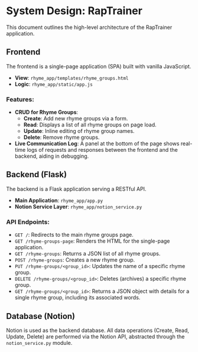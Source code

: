 # System Design: RapTrainer

This document outlines the high-level architecture of the RapTrainer application.

## Frontend

The frontend is a single-page application (SPA) built with vanilla JavaScript.

-   **View**: `rhyme_app/templates/rhyme_groups.html`
-   **Logic**: `rhyme_app/static/app.js`

### Features:

-   **CRUD for Rhyme Groups**:
    -   **Create**: Add new rhyme groups via a form.
    -   **Read**: Displays a list of all rhyme groups on page load.
    -   **Update**: Inline editing of rhyme group names.
    -   **Delete**: Remove rhyme groups.
-   **Live Communication Log**: A panel at the bottom of the page shows real-time logs of requests and responses between the frontend and the backend, aiding in debugging.

## Backend (Flask)

The backend is a Flask application serving a RESTful API.

-   **Main Application**: `rhyme_app/app.py`
-   **Notion Service Layer**: `rhyme_app/notion_service.py`

### API Endpoints:

-   `GET /`: Redirects to the main rhyme groups page.
-   `GET /rhyme-groups-page`: Renders the HTML for the single-page application.
-   `GET /rhyme-groups`: Returns a JSON list of all rhyme groups.
-   `POST /rhyme-groups`: Creates a new rhyme group.
-   `PUT /rhyme-groups/<group_id>`: Updates the name of a specific rhyme group.
-   `DELETE /rhyme-groups/<group_id>`: Deletes (archives) a specific rhyme group.
-   `GET /rhyme-groups/<group_id>`: Returns a JSON object with details for a single rhyme group, including its associated words.

## Database (Notion)

Notion is used as the backend database. All data operations (Create, Read, Update, Delete) are performed via the Notion API, abstracted through the `notion_service.py` module. 